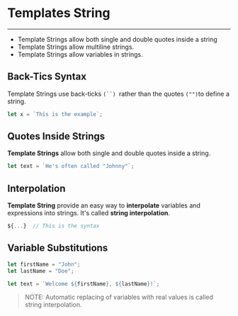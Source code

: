 # Templates String
---
* Template Strings allow both single and double quotes inside a string
* Template Strings allow multiline strings.
* Template Strings allow variables in strings.
## Back-Tics Syntax
Template Strings use back-ticks `(``) `rather than the quotes `("")`to define a string.
```js
let x = `This is the example`;
```

## Quotes Inside Strings
**Template Strings** allow both single and double quotes inside a string.
```js
let text = `He's often called "Johnny"`; 
```

## Interpolation
**Template String** provide an easy way to **interpolate** variables and expressions into strings. It's called **string interpolation**.
```js
${...}  // This is the syntax
```

## Variable Substitutions
```js
let firstName = "John";
let lastName = "Doe";

let text = `Welcome ${firstName}, ${lastName}!`;
```
> NOTE: Automatic replacing of variables with real values is called string interpolation.